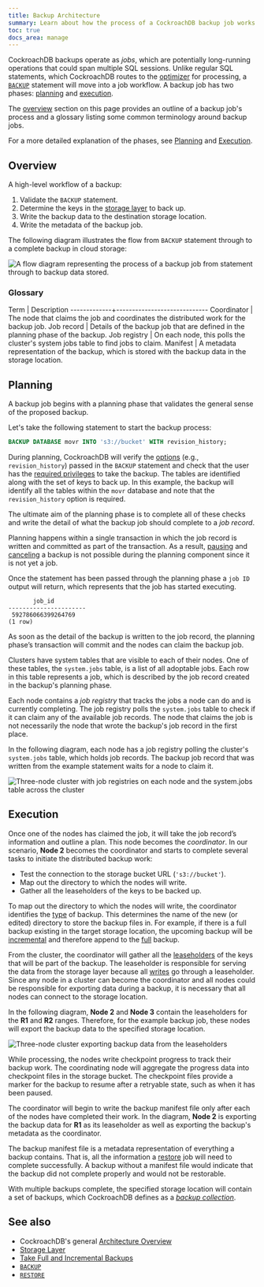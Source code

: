 ```yaml
---
title: Backup Architecture
summary: Learn about how the process of a CockroachDB backup job works.
toc: true
docs_area: manage
---
```


CockroachDB backups operate as _jobs_, which are potentially long-running operations that could span multiple SQL sessions. Unlike regular SQL statements, which CockroachDB routes to the [optimizer](cost-based-optimizer.html) for processing, a [`BACKUP`](backup.html) statement will move into a job workflow. A backup job has two phases: [planning](#planning) and [execution](#execution).

The [overview](#overview) section on this page provides an outline of a backup job's process and a glossary listing some common terminology around backup jobs.

For a more detailed explanation of the phases, see [Planning](#planning) and [Execution](#execution).

## Overview

A high-level workflow of a backup:

1. Validate the `BACKUP` statement.
1. Determine the keys in the [storage layer](architecture/storage-layer.html) to back up.
1. Write the backup data to the destination storage location.
1. Write the metadata of the backup job.

The following diagram illustrates the flow from `BACKUP` statement through to a complete backup in cloud storage:

<img src="{{ 'images/v22.1/backup-overview.png' | relative_url }}" alt="A flow diagram representing the process of a backup job from statement through to backup data stored." style="border:0px solid #eee;max-width:100%" />

### Glossary 

Term         | Description
-------------+-----------------------------
Coordinator  | The node that claims the job and coordinates the distributed work for the backup job.
Job record   | Details of the backup job that are defined in the planning phase of the backup.
Job registry | On each node, this polls the cluster's system jobs table to find jobs to claim.
Manifest     | A metadata representation of the backup, which is stored with the backup data in the storage location.

## Planning

A backup job begins with a planning phase that validates the general sense of the proposed backup.

Let's take the following statement to start the backup process:

~~~ sql
BACKUP DATABASE movr INTO 's3://bucket' WITH revision_history;
~~~

During planning, CockroachDB will verify the [options](backup.html#options) (e.g., `revision_history`) passed in the `BACKUP` statement and check that the user has the [required privileges](backup.html#required-privileges) to take the backup. The tables are identified along with the set of keys to back up. In this example, the backup will identify all the tables within the `movr` database and note that the `revision_history` option is required.

The ultimate aim of the planning phase is to complete all of these checks and write the detail of what the backup job should complete to a _job record_.

Planning happens within a single transaction in which the job record is written and committed as part of the transaction. As a result, [pausing](pause-job.html) and [canceling](cancel-job.html) a backup is not possible during the planning component since it is not yet a job. 

Once the statement has been passed through the planning phase a `job ID` output will return, which represents that the job has started executing.

 ~~~
        job_id
----------------------
  592786066399264769
(1 row)
 ~~~

As soon as the detail of the backup is written to the job record, the planning phase’s transaction will commit and the nodes can claim the backup job.

Clusters have system tables that are visible to each of their nodes. One of these tables, the `system.jobs` table, is a list of all adoptable jobs. Each row in this table represents a job, which is described by the job record created in the backup's planning phase.

Each node contains a _job registry_ that tracks the jobs a node can do and is currently completing. The job registry polls the `system.jobs` table to check if it can claim any of the available job records. The node that claims the job is not necessarily the node that wrote the backup's job record in the first place. 

In the following diagram, each node has a job registry polling the cluster's `system.jobs` table, which holds job records. The backup job record that was written from the example statement waits for a node to claim it.

<img src="{{ 'images/v22.1/backup-job-registry.png' | relative_url }}" alt="Three-node cluster with job registries on each node and the system.jobs table across the cluster" style="border:0px solid #eee;max-width:100%" />

## Execution

Once one of the nodes has claimed the job, it will take the job record’s information and outline a plan. This node becomes the _coordinator_. In our scenario, **Node 2** becomes the coordinator and starts to complete several tasks to initiate the distributed backup work: 

- Test the connection to the storage bucket URL (`'s3://bucket'`).
- Map out the directory to which the nodes will write.
- Gather all the leaseholders of the keys to be backed up.

To map out the directory to which the nodes will write, the coordinator identifies the [type](backup-and-restore-overview.html#backup-and-restore-types) of backup. This determines the name of the new (or edited) directory to store the backup files in. For example, if there is a full backup existing in the target storage location, the upcoming backup will be [incremental](take-full-and-incremental-backups.html#incremental-backups) and therefore append to the [full](take-full-and-incremental-backups.html#full-backups) backup.

From the cluster, the coordinator will gather all the [leaseholders](architecture/reads-and-writes-overview.html) of the keys that will be part of the backup. The leaseholder is responsible for serving the data from the storage layer because all [writes](architecture/reads-and-writes-overview.html#write-scenario) go through a leaseholder. Since any node in a cluster can become the coordinator and all nodes could be responsible for exporting data during a backup, it is necessary that all nodes can connect to the storage location.

In the following diagram, **Node 2** and **Node 3** contain the leaseholders for the **R1** and **R2** ranges. Therefore, for the example backup job, these nodes will export the backup data to the specified storage location.

<img src="{{ 'images/v22.1/backup-processing.png' | relative_url }}" alt="Three-node cluster exporting backup data from the leaseholders" style="border:0px solid #eee;max-width:100%" />

While processing, the nodes write checkpoint progress to track their backup work. The coordinating node will aggregate the progress data into checkpoint files in the storage bucket. The checkpoint files provide a marker for the backup to resume after a retryable state, such as when it has been paused.

The coordinator will begin to write the backup manifest file only after each of the nodes have completed their work. In the diagram, **Node 2** is exporting the backup data for **R1** as its leaseholder as well as exporting the backup's metadata as the coordinator.

The backup manifest file is a metadata representation of everything a backup contains. That is, all the information a [restore](restore.html) job will need to complete successfully. A backup without a manifest file would indicate that the backup did not complete properly and would not be restorable.

With multiple backups complete, the specified storage location will contain a set of backups, which CockroachDB defines as a [_backup collection_](take-full-and-incremental-backups.html#backup-collections).

## See also

- CockroachDB's general [Architecture Overview](architecture/overview.html)
- [Storage Layer](architecture/storage-layer.html)
- [Take Full and Incremental Backups](take-full-and-incremental-backups.html)
- [`BACKUP`](backup.html)
- [`RESTORE`](restore.html)
